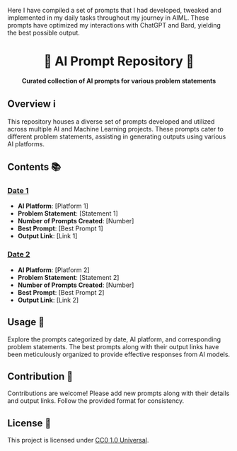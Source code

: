 Here I have compiled a set of prompts that I had developed, tweaked and implemented in my daily tasks throughout my journey in AIML. These prompts have optimized my interactions with ChatGPT and Bard, yielding the best possible output. 

<h1 align="center">🤖 AI Prompt Repository 📝</h1>

<p align="center">
  <strong>Curated collection of AI prompts for various problem statements</strong>
</p>

## Overview ℹ️

This repository houses a diverse set of prompts developed and utilized across multiple AI and Machine Learning projects. These prompts cater to different problem statements, assisting in generating outputs using various AI platforms.

## Contents 📚

### [Date 1](link_to_date_1)
- **AI Platform**: [Platform 1]
- **Problem Statement**: [Statement 1]
- **Number of Prompts Created**: [Number]
- **Best Prompt**: [Best Prompt 1]
- **Output Link**: [Link 1]

### [Date 2](link_to_date_2)
- **AI Platform**: [Platform 2]
- **Problem Statement**: [Statement 2]
- **Number of Prompts Created**: [Number]
- **Best Prompt**: [Best Prompt 2]
- **Output Link**: [Link 2]

<!-- Add more sections as per your prompts -->

## Usage 🚀

Explore the prompts categorized by date, AI platform, and corresponding problem statements. The best prompts along with their output links have been meticulously organized to provide effective responses from AI models.

## Contribution 🤝

Contributions are welcome! Please add new prompts along with their details and output links. Follow the provided format for consistency.

## License 📜

This project is licensed under [CC0 1.0 Universal]([link_to_license](https://creativecommons.org/publicdomain/zero/1.0/)https://creativecommons.org/publicdomain/zero/1.0/).

